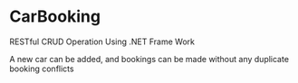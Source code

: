 # CarBooking
RESTful CRUD Operation Using .NET Frame Work

A new car can be added, and bookings can be made without any duplicate booking conflicts
